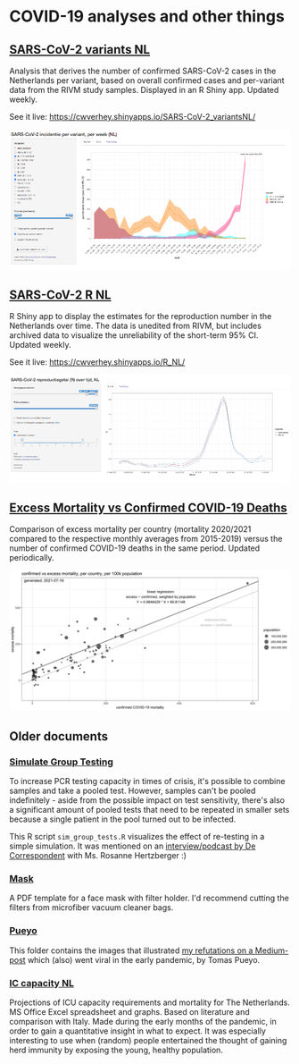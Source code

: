 # COVID-19 analyses and other things

## [SARS-CoV-2 variants NL](SARS-CoV-2_variantsNL)

Analysis that derives the number of confirmed SARS-CoV-2 cases in the Netherlands per variant, based on overall confirmed cases and per-variant data from the RIVM study samples. Displayed in an R Shiny app. Updated weekly.

See it live: https://cwverhey.shinyapps.io/SARS-CoV-2_variantsNL/

![screenshot preview](SARS-CoV-2_variantsNL/screenshot.png)

## [SARS-CoV-2 R NL](SARS-CoV-2_R_NL)

R Shiny app to display the estimates for the reproduction number in the Netherlands over time. The data is unedited from RIVM, but includes archived data to visualize the unreliability of the short-term 95% CI. Updated weekly.

See it live: https://cwverhey.shinyapps.io/R_NL/

![screenshot preview](SARS-CoV-2_R_NL/screenshot.png)

## [Excess Mortality vs Confirmed COVID-19 Deaths](excess_mortality)

Comparison of excess mortality per country (mortality 2020/2021 compared to the respective monthly averages from 2015-2019) versus the number of confirmed COVID-19 deaths in the same period. Updated periodically.

![graph preview](excess_mortality/confirmedVsExcessMortality.png)

## Older documents

### [Simulate Group Testing](sim_group_tests.R)

To increase PCR testing capacity in times of crisis, it's possible to combine samples and take a pooled test. However, samples can't be pooled indefinitely - aside from the possible impact on test sensitivity, there's also a significant amount of pooled tests that need to be repeated in smaller sets because a single patient in the pool turned out to be infected.

This R script `sim_group_tests.R` visualizes the effect of re-testing in a simple simulation. It was mentioned on an [interview/podcast by De Correspondent](https://pca.st/episode/bb1580b8-8f06-4cb8-a626-aacf4c74df08) with Ms. Rosanne Hertzberger :)

### [Mask](mask)

A PDF template for a face mask with filter holder. I'd recommend cutting the filters from microfiber vacuum cleaner bags.

### [Pueyo](Pueyo)

This folder contains the images that illustrated [my refutations on a Medium-post](https://medium.com/@casparverhey/while-the-general-conclusion-and-advice-are-pretty-sound-there-are-more-people-infected-than-we-e78557df6462) which (also) went viral in the early pandemic, by Tomas Pueyo.

### [IC capacity NL](IC%20capacity%20NL)

Projections of ICU capacity requirements and mortality for The Netherlands. MS Office Excel spreadsheet and graphs. Based on literature and comparison with Italy. Made during the early months of the pandemic, in order to gain a quantitative insight in what to expect. It was especially interesting to use when (random) people entertained the thought of gaining herd immunity by exposing the young, healthy population.
